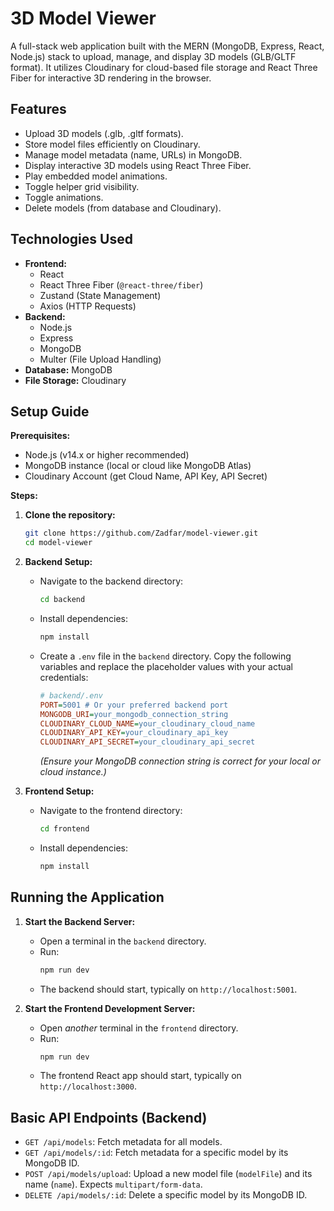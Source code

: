 # 3D Model Viewer

A full-stack web application built with the MERN (MongoDB, Express, React, Node.js) stack to upload, manage, and display 3D models (GLB/GLTF format). It utilizes Cloudinary for cloud-based file storage and React Three Fiber for interactive 3D rendering in the browser.

## Features

*   Upload 3D models (.glb, .gltf formats).
*   Store model files efficiently on Cloudinary.
*   Manage model metadata (name, URLs) in MongoDB.
*   Display interactive 3D models using React Three Fiber.
*   Play embedded model animations.
*   Toggle helper grid visibility.
*   Toggle animations.
*   Delete models (from database and Cloudinary).

## Technologies Used

*   **Frontend:**
    *   React
    *   React Three Fiber (`@react-three/fiber`)
    *   Zustand (State Management)
    *   Axios (HTTP Requests)
*   **Backend:**
    *   Node.js
    *   Express
    *   MongoDB
    *   Multer (File Upload Handling)
*   **Database:** MongoDB
*   **File Storage:** Cloudinary

## Setup Guide

**Prerequisites:**

*   Node.js (v14.x or higher recommended)
*   MongoDB instance (local or cloud like MongoDB Atlas)
*   Cloudinary Account (get Cloud Name, API Key, API Secret)

**Steps:**

1.  **Clone the repository:**
    ```bash
    git clone https://github.com/Zadfar/model-viewer.git
    cd model-viewer
    ```

2.  **Backend Setup:**
    *   Navigate to the backend directory:
        ```bash
        cd backend
        ```
    *   Install dependencies:
        ```bash
        npm install
        ```
    *   Create a `.env` file in the `backend` directory. Copy the following variables and replace the placeholder values with your actual credentials:
        ```ini
        # backend/.env
        PORT=5001 # Or your preferred backend port
        MONGODB_URI=your_mongodb_connection_string
        CLOUDINARY_CLOUD_NAME=your_cloudinary_cloud_name
        CLOUDINARY_API_KEY=your_cloudinary_api_key
        CLOUDINARY_API_SECRET=your_cloudinary_api_secret
        ```
        *(Ensure your MongoDB connection string is correct for your local or cloud instance.)*

3.  **Frontend Setup:**
    *   Navigate to the frontend directory:
        ```bash
        cd frontend
        ```
    *   Install dependencies:
        ```bash
        npm install
        ```

## Running the Application

1.  **Start the Backend Server:**
    *   Open a terminal in the `backend` directory.
    *   Run:
        ```bash
        npm run dev
        ```
    *   The backend should start, typically on `http://localhost:5001`.

2.  **Start the Frontend Development Server:**
    *   Open *another* terminal in the `frontend` directory.
    *   Run:
        ```bash
        npm run dev
        ```
    *   The frontend React app should start, typically on `http://localhost:3000`.

## Basic API Endpoints (Backend)

*   `GET /api/models`: Fetch metadata for all models.
*   `GET /api/models/:id`: Fetch metadata for a specific model by its MongoDB ID.
*   `POST /api/models/upload`: Upload a new model file (`modelFile`) and its name (`name`). Expects `multipart/form-data`.
*   `DELETE /api/models/:id`: Delete a specific model by its MongoDB ID.
